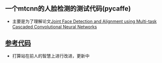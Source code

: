 ## 一个mtcnn的人脸检测的测试代码(pycaffe)

- 主要是为了理解论文[Joint Face Detection and Alignment using Multi-task Cascaded Convolutional Neural Networks](https://arxiv.org/abs/1604.02878v1)

## [参考代码](https://github.com/kuangliu/pycaffe-mtcnn)

- 打算站在前人的智慧上进行改进，更新中